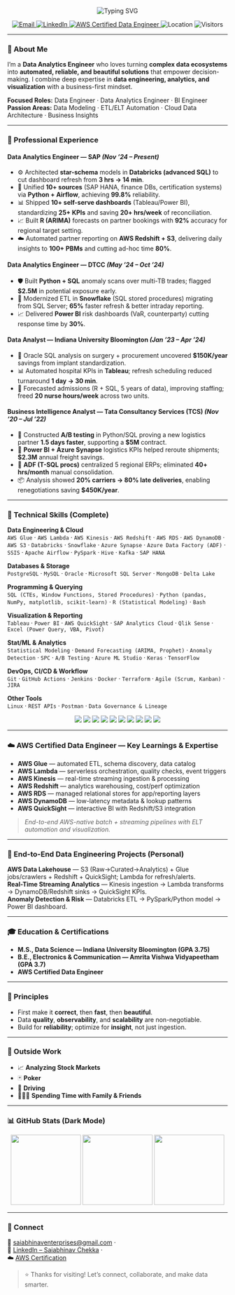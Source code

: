 <!--
⚠️ Replace YOUR-GITHUB-USERNAME everywhere with your GitHub handle.
-->

<!-- Animated Header -->
<p align="center">
  <img src="https://readme-typing-svg.demolab.com?font=Inter&weight=700&size=28&pause=1200&center=true&vCenter=true&width=800&lines=Hi%2C+I'm+Saiabhinav+Chekka+%F0%9F%91%8B;Data+Analytics+Engineer+%7C+Data+Engineer+%7C+BI+Engineer;Turning+Raw+Data+Into+Insight%2C+Impact%2C+and+Innovation" alt="Typing SVG" />
</p>

<!-- Social + Badges -->
<p align="center">
  <a href="mailto:saiabhinaventerprises@gmail.com">
    <img alt="Email" src="https://img.shields.io/badge/Email-saiabhinaventerprises%40gmail.com-1a73e8?logo=gmail&logoColor=white">
  </a>
  <a href="https://www.linkedin.com/in/saiabhinav-chekka-938796326/">
    <img alt="LinkedIn" src="https://img.shields.io/badge/LinkedIn-Saiabhinav%20Chekka-0a66c2?logo=linkedin&logoColor=white">
  </a>
  <a href="https://www.credly.com/badges/f0e37018-865f-4ea2-b124-8294f152e0b5/public_url">
    <img alt="AWS Certified Data Engineer" src="https://img.shields.io/badge/AWS%20Certified-Data%20Engineer-ff9900?logo=amazonaws&logoColor=white">
  </a>
  <img alt="Location" src="https://img.shields.io/badge/USA-United%20States-2e7d32?logo=google-maps&logoColor=white">
  <img alt="Visitors" src="https://komarev.com/ghpvc/?username=YOUR-GITHUB-USERNAME&style=flat&color=grey">
</p>

---

### 🚀 About Me
I’m a **Data Analytics Engineer** who loves turning **complex data ecosystems** into **automated, reliable, and beautiful solutions** that empower decision-making. I combine deep expertise in **data engineering, analytics, and visualization** with a business-first mindset.

**Focused Roles:** Data Engineer · Data Analytics Engineer · BI Engineer  
**Passion Areas:** Data Modeling · ETL/ELT Automation · Cloud Data Architecture · Business Insights  

---

### 💼 Professional Experience

#### **Data Analytics Engineer — SAP** *(Nov ’24 – Present)*
- ⚙️ Architected **star-schema** models in **Databricks (advanced SQL)** to cut dashboard refresh from **3 hrs → 14 min**.  
- 🔗 Unified **10+ sources** (SAP HANA, finance DBs, certification systems) via **Python + Airflow**, achieving **99.8%** reliability.  
- 📊 Shipped **10+ self-serve dashboards** (Tableau/Power BI), standardizing **25+ KPIs** and saving **20+ hrs/week** of reconciliation.  
- 📈 Built **R (ARIMA)** forecasts on partner bookings with **92%** accuracy for regional target setting.  
- ☁️ Automated partner reporting on **AWS Redshift + S3**, delivering daily insights to **100+ PBMs** and cutting ad-hoc time **80%**.

#### **Data Analytics Engineer — DTCC** *(May ’24 – Oct ’24)*
- 🛡️ Built **Python + SQL** anomaly scans over multi-TB trades; flagged **$2.5M** in potential exposure early.  
- 🧊 Modernized ETL in **Snowflake** (SQL stored procedures) migrating from SQL Server; **65%** faster refresh & better intraday reporting.  
- 📈 Delivered **Power BI** risk dashboards (VaR, counterparty) cutting response time by **30%**.

#### **Data Analyst — Indiana University Bloomington** *(Jan ’23 – Apr ’24)*
- 🏥 Oracle SQL analysis on surgery + procurement uncovered **$150K/year** savings from implant standardization.  
- 📊 Automated hospital KPIs in **Tableau**; refresh scheduling reduced turnaround **1 day → 30 min**.  
- 🔮 Forecasted admissions (R + SQL, 5 years of data), improving staffing; freed **20 nurse hours/week** across two units.

#### **Business Intelligence Analyst — Tata Consultancy Services (TCS)** *(Nov ’20 – Jul ’22)*
- 🧪 Constructed **A/B testing** in Python/SQL proving a new logistics partner **1.5 days faster**, supporting a **$5M** contract.  
- 🚚 **Power BI + Azure Synapse** logistics KPIs helped reroute shipments; **$2.3M** annual freight savings.  
- 🧩 **ADF (T-SQL procs)** centralized 5 regional ERPs; eliminated **40+ hrs/month** manual consolidation.  
- 📦 Analysis showed **20% carriers → 80% late deliveries**, enabling renegotiations saving **$450K/year**.

---

### 🧠 Technical Skills (Complete)

**Data Engineering & Cloud**  
`AWS Glue` · `AWS Lambda` · `AWS Kinesis` · `AWS Redshift` · `AWS RDS` · `AWS DynamoDB` · `AWS S3` · `Databricks` · `Snowflake` · `Azure Synapse` · `Azure Data Factory (ADF)` · `SSIS` · `Apache Airflow` · `PySpark` · `Hive` · `Kafka` · `SAP HANA`

**Databases & Storage**  
`PostgreSQL` · `MySQL` · `Oracle` · `Microsoft SQL Server` · `MongoDB` · `Delta Lake`

**Programming & Querying**  
`SQL (CTEs, Window Functions, Stored Procedures)` · `Python (pandas, NumPy, matplotlib, scikit-learn)` · `R (Statistical Modeling)` · `Bash`

**Visualization & Reporting**  
`Tableau` · `Power BI` · `AWS QuickSight` · `SAP Analytics Cloud` · `Qlik Sense` · `Excel (Power Query, VBA, Pivot)`

**Stat/ML & Analytics**  
`Statistical Modeling` · `Demand Forecasting (ARIMA, Prophet)` · `Anomaly Detection` · `SPC` · `A/B Testing` · `Azure ML Studio` · `Keras` · `TensorFlow`

**DevOps, CI/CD & Workflow**  
`Git` · `GitHub Actions` · `Jenkins` · `Docker` · `Terraform` · `Agile (Scrum, Kanban)` · `JIRA`

**Other Tools**  
`Linux` · `REST APIs` · `Postman` · `Data Governance & Lineage`

<p align="center">
  <img src="https://img.shields.io/badge/SQL-Expert-3a3a3a?logo=postgresql&logoColor=white" />
  <img src="https://img.shields.io/badge/Python-Advanced-3a3a3a?logo=python&logoColor=white" />
  <img src="https://img.shields.io/badge/Tableau-Dashboards-3a3a3a?logo=tableau&logoColor=white" />
  <img src="https://img.shields.io/badge/Power%20BI-Storytelling-3a3a3a?logo=powerbi&logoColor=white" />
  <img src="https://img.shields.io/badge/Databricks-Lakehouse-3a3a3a?logo=databricks&logoColor=white" />
  <img src="https://img.shields.io/badge/Snowflake-Data%20Cloud-3a3a3a?logo=snowflake&logoColor=white" />
  <img src="https://img.shields.io/badge/Airflow-Orchestration-3a3a3a?logo=apacheairflow&logoColor=white" />
  <img src="https://img.shields.io/badge/AWS%20Glue-ETL-3a3a3a?logo=amazonaws&logoColor=white" />
  <img src="https://img.shields.io/badge/AWS%20Redshift-Warehouse-3a3a3a?logo=amazonaws&logoColor=white" />
  <img src="https://img.shields.io/badge/AWS%20QuickSight-BI-3a3a3a?logo=amazonaws&logoColor=white" />
</p>

---

### ☁️ AWS Certified Data Engineer — Key Learnings & Expertise
- **AWS Glue** — automated ETL, schema discovery, data catalog  
- **AWS Lambda** — serverless orchestration, quality checks, event triggers  
- **AWS Kinesis** — real-time streaming ingestion & processing  
- **AWS Redshift** — analytics warehousing, cost/perf optimization  
- **AWS RDS** — managed relational stores for app/reporting layers  
- **AWS DynamoDB** — low-latency metadata & lookup patterns  
- **AWS QuickSight** — interactive BI with Redshift/S3 integration  

> *End-to-end AWS-native batch + streaming pipelines with ELT automation and visualization.*

---

### 🔧 End-to-End Data Engineering Projects (Personal)
**AWS Data Lakehouse** — S3 (Raw→Curated→Analytics) + Glue jobs/crawlers + Redshift + QuickSight; Lambda for refresh/alerts.  
**Real-Time Streaming Analytics** — Kinesis ingestion → Lambda transforms → DynamoDB/Redshift sinks → QuickSight KPIs.  
**Anomaly Detection & Risk** — Databricks ETL → PySpark/Python model → Power BI dashboard.

---

### 🎓 Education & Certifications
- **M.S., Data Science — Indiana University Bloomington (GPA 3.75)**  
- **B.E., Electronics & Communication — Amrita Vishwa Vidyapeetham (GPA 3.7)**  
- **AWS Certified Data Engineer**

---

### 🧭 Principles
- First make it **correct**, then **fast**, then **beautiful**.  
- Data **quality**, **observability**, and **scalability** are non-negotiable.  
- Build for **reliability**; optimize for **insight**, not just ingestion.

---

### 🌱 Outside Work
- 📈 **Analyzing Stock Markets**  
- 🃏 **Poker**  
- 🚗 **Driving**  
- 👨‍👩‍👧 **Spending Time with Family & Friends**

---

### 📊 GitHub Stats (Dark Mode)
<p align="center">
  <img src="https://github-readme-stats.vercel.app/api?username=YOUR-GITHUB-USERNAME&show_icons=true&theme=tokyonight&rank_icon=github&hide_border=true" height="160" />
  <img src="https://github-readme-streak-stats.herokuapp.com/?user=YOUR-GITHUB-USERNAME&theme=tokyonight&hide_border=true" height="160" />
  <img src="https://github-readme-stats.vercel.app/api/top-langs/?username=YOUR-GITHUB-USERNAME&layout=compact&theme=tokyonight&hide_border=true" height="160" />
</p>

---

### 💬 Connect
📧 [saiabhinaventerprises@gmail.com](mailto:saiabhinaventerprises@gmail.com) ·  
💼 [LinkedIn – Saiabhinav Chekka](https://www.linkedin.com/in/saiabhinav-chekka-938796326/) ·  
☁️ [AWS Certification](https://www.credly.com/badges/f0e37018-865f-4ea2-b124-8294f152e0b5/public_url)

> ⭐ Thanks for visiting! Let’s connect, collaborate, and make data smarter.
